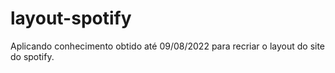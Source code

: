 # layout-spotify
 Aplicando conhecimento obtido até 09/08/2022 para recriar o layout do site do spotify.
